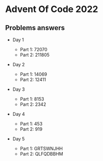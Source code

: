# Advent Of Code 2022

## Problems answers

- Day 1
  - Part 1: 72070
  - Part 2: 211805

- Day 2
  - Part 1: 14069
  - Part 2: 12411

- Day 3
  - Part 1: 8153
  - Part 2: 2342

- Day 4
  - Part 1: 453
  - Part 2: 919

- Day 5
  - Part 1: GRTSWNJHH
  - Part 2: QLFQDBBHM
